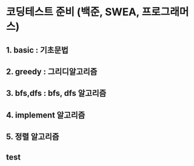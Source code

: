 # 코딩테스트 준비 (백준, SWEA, 프로그래머스)
## 1. basic : 기초문법 ##
## 2. greedy : 그리디알고리즘 ##
## 3. bfs,dfs : bfs, dfs 알고리즘 ##
## 4. implement 알고리즘 ##
## 5. 정렬 알고리즘 ##
## test
